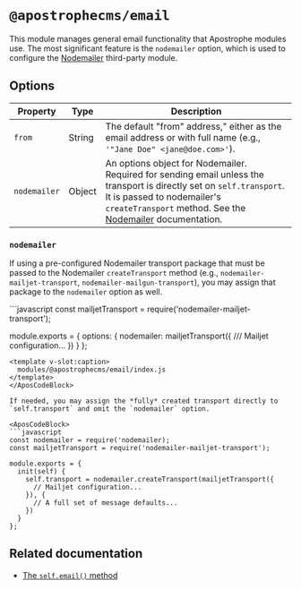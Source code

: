 # `@apostrophecms/email`

This module manages general email functionality that Apostrophe modules use. The most significant feature is the `nodemailer` option, which is used to configure the [Nodemailer](https://nodemailer.com/) third-party module.

## Options

|  Property | Type | Description |
|---|---|---|
|`from` | String | The default "from" address," either as the email address or with full name (e.g., `'"Jane Doe" <jane@doe.com>'`). |
|`nodemailer` | Object | An options object for Nodemailer. Required for sending email unless the transport is directly set on `self.transport`. It is passed to nodemailer's `createTransport` method. See the [Nodemailer](https://nodemailer.com/smtp/) documentation. |


### `nodemailer`

If using a pre-configured Nodemailer transport package that must be passed to the Nodemailer `createTransport` method (e.g., `nodemailer-mailjet-transport`, `nodemailer-mailgun-transport`), you may assign that package to the `nodemailer` option as well.

<AposCodeBlock>
  ```javascript
  const mailjetTransport = require('nodemailer-mailjet-transport');

  module.exports = {
    options: {
      nodemailer: mailjetTransport({
        /// Mailjet configuration...
      })
    }
  };
  ````
  <template v-slot:caption>
    modules/@apostrophecms/email/index.js
  </template>
</AposCodeBlock>

If needed, you may assign the *fully* created transport directly to `self.transport` and omit the `nodemailer` option.

<AposCodeBlock>
  ```javascript
  const nodemailer = require('nodemailer);
  const mailjetTransport = require('nodemailer-mailjet-transport');

  module.exports = {
    init(self) {
      self.transport = nodemailer.createTransport(mailjetTransport({
        // Mailjet configuration...
      }), {
        // A full set of message defaults...
      })
    }
  };
  ````
  <template v-slot:caption>
    modules/@apostrophecms/email/index.js
  </template>
</AposCodeBlock>

## Related documentation

- [The `self.email()` method](/docs/reference/modules/module.md#email-req-templatename-data-options)
